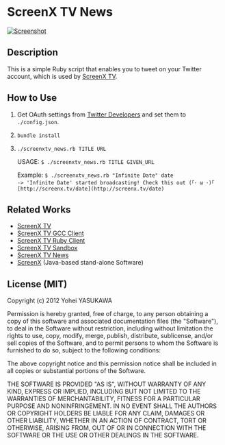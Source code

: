 # ScreenX TV News

[![Screenshot](https://raw.github.com/screenxtv/screenxtv-news/master/screenshot.png)](http://twitter.com/screenxtv)

## Description

This is a simple Ruby script that enables you to tweet on your Twitter account, which is used by [ScreenX TV](http://screenx.tv).

## How to Use

1. Get OAuth settings from [Twitter Developers](https://dev.twitter.com/) and set them to `./config.json`.
2. `bundle install`
3. `./screenxtv_news.rb TITLE URL`

   USAGE:
     `$ ./screenxtv_news.rb TITLE GIVEN_URL`
     
   Example:
     `$ ./screenxtv_news.rb "Infinite Date" date`  
     `-> 'Infinite Date' started broadcasting! Check this out (｢･ ω ･)｢ [http://screenx.tv/date](http://screenx.tv/date)`

## Related Works

- [ScreenX TV](http://screenx.tv/)
- [ScreenX TV GCC Client](https://github.com/screenxtv/screenxtv-gcc-client)
- [ScreenX TV Ruby Client](https://github.com/screenxtv/screenxtv-ruby-client)
- [ScreenX TV Sandbox](https://github.com/screenxtv/screenxtv-sandbox)
- [ScreenX TV News](https://github.com/screenxtv/screenxtv-news)
- [ScreenX](https://github.com/screenxtv/screenx) (Java-based stand-alone Software)

## License (MIT)

Copyright (c) 2012 Yohei YASUKAWA

Permission is hereby granted, free of charge, to any person obtaining a copy of this software and associated documentation files (the "Software"), to deal in the Software without restriction, including without limitation the rights to use, copy, modify, merge, publish, distribute, sublicense, and/or sell copies of the Software, and to permit persons to whom the Software is furnished to do so, subject to the following conditions:

The above copyright notice and this permission notice shall be included in all copies or substantial portions of the Software.

THE SOFTWARE IS PROVIDED "AS IS", WITHOUT WARRANTY OF ANY KIND, EXPRESS OR IMPLIED, INCLUDING BUT NOT LIMITED TO THE WARRANTIES OF MERCHANTABILITY, FITNESS FOR A PARTICULAR PURPOSE AND NONINFRINGEMENT. IN NO EVENT SHALL THE AUTHORS OR COPYRIGHT HOLDERS BE LIABLE FOR ANY CLAIM, DAMAGES OR OTHER LIABILITY, WHETHER IN AN ACTION OF CONTRACT, TORT OR OTHERWISE, ARISING FROM, OUT OF OR IN CONNECTION WITH THE SOFTWARE OR THE USE OR OTHER DEALINGS IN THE SOFTWARE.
